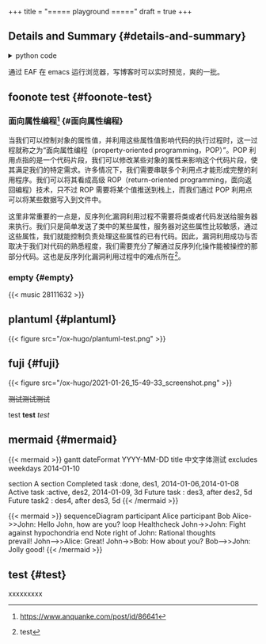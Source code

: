 +++
title = "===== playground ====="
draft = true
+++

<!--more-->


## Details and Summary {#details-and-summary}

<details>
<summary>
python code
</summary>
<p class="details">

```python
if __name__ == '__main__':
    print('hello, hugo.')
```
</p>
</details>

通过 EAF 在 emacs 运行浏览器，写博客时可以实时预览，爽的一批。


## foonote test {#foonote-test}


### 面向属性编程[^fn:1] {#面向属性编程}

当我们可以控制对象的属性值，并利用这些属性值影响代码的执行过程时，这一过程就称之为“面向属性编程（property-oriented programming，POP）”。POP 利用点指的是一个代码片段，我们可以修改某些对象的属性来影响这个代码片段，使其满足我们的特定需求。许多情况下，我们需要串联多个利用点才能形成完整的利用程序。我们可以将其看成高级
ROP（return-oriented programming，面向返回编程）技术，只不过 ROP 需要将某个值推送到栈上，而我们通过 POP 利用点可以将某些数据写入到文件中。

这里非常重要的一点是，反序列化漏洞利用过程不需要将类或者代码发送给服务器来执行。我们只是简单发送了类中的某些属性，服务器对这些属性比较敏感，通过这些属性，我们就能控制负责处理这些属性的已有代码。因此，漏洞利用成功与否取决于我们对代码的熟悉程度，我们需要充分了解通过反序列化操作能被操控的那部分代码。这也是反序列化漏洞利用过程中的难点所在[^fn:2]。


### empty {#empty}

{{< music 28111632 >}}


## plantuml {#plantuml}

{{< figure src="/ox-hugo/plantuml-test.png" >}}


## fuji {#fuji}

{{< figure src="/ox-hugo/2021-01-26_15-49-33_screenshot.png" >}}

~~测试测试测试~~

test **test** _test_


## mermaid {#mermaid}

{{< mermaid >}}
gantt
dateFormat  YYYY-MM-DD
title 中文字体测试
excludes weekdays 2014-01-10

section A section
Completed task            :done,    des1, 2014-01-06,2014-01-08
Active task               :active,  des2, 2014-01-09, 3d
Future task               :         des3, after des2, 5d
Future task2              :         des4, after des3, 5d
{{< /mermaid >}}

{{< mermaid >}}
sequenceDiagram
    participant Alice
    participant Bob
    Alice->>John: Hello John, how are you?
    loop Healthcheck
        John->>John: Fight against hypochondria
    end
    Note right of John: Rational thoughts <br/>prevail!
    John-->>Alice: Great!
    John->>Bob: How about you?
    Bob-->>John: Jolly good!
{{< /mermaid >}}


## test {#test}

xxxxxxxxx

[^fn:1]: <https://www.anquanke.com/post/id/86641>
[^fn:2]: test
